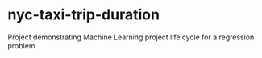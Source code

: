 # nyc-taxi-trip-duration
Project demonstrating Machine Learning project life cycle for a regression problem
